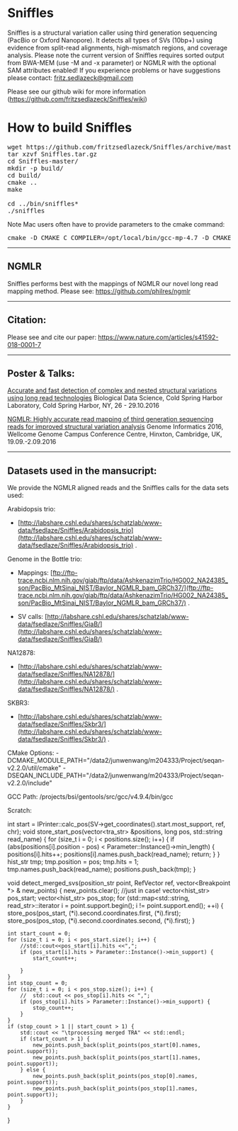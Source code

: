 # Sniffles
Sniffles is a structural variation caller using third generation sequencing (PacBio or Oxford Nanopore). It detects all types of SVs (10bp+) using evidence from split-read alignments, high-mismatch regions, and coverage analysis. Please note the current version of Sniffles requires sorted output from BWA-MEM (use -M and -x parameter) or NGMLR with the optional SAM attributes enabled! If you experience problems or have suggestions please contact: fritz.sedlazeck@gmail.com


Please see our github wiki for more information (https://github.com/fritzsedlazeck/Sniffles/wiki)


# How to build Sniffles
<pre>wget https://github.com/fritzsedlazeck/Sniffles/archive/master.tar.gz -O Sniffles.tar.gz
tar xzvf Sniffles.tar.gz
cd Sniffles-master/
mkdir -p build/
cd build/
cmake ..
make

cd ../bin/sniffles*
./sniffles</pre>

Note Mac users often have to provide parameters to the cmake command:
<pre>cmake -D CMAKE_C_COMPILER=/opt/local/bin/gcc-mp-4.7 -D CMAKE_CXX_COMPILER=/opt/local/bin/g++-mp-4.7 .. 
</pre>


**************************************
## NGMLR
Sniffles performs best with the mappings of NGMLR our novel long read mapping method. 
Please see:
https://github.com/philres/ngmlr

****************************************
## Citation:
Please see and cite our paper:
https://www.nature.com/articles/s41592-018-0001-7
  
**************************************
## Poster & Talks:

[Accurate and fast detection of complex and nested structural variations using long read technologies](http://schatzlab.cshl.edu/presentations/2016/2016.10.28.BIODATA.PacBioSV.pdf)
Biological Data Science, Cold Spring Harbor Laboratory, Cold Spring Harbor, NY, 26 - 29.10.2016

[NGMLR: Highly accurate read mapping of third generation sequencing reads for improved structural variation analysis](http://www.cibiv.at/~philipp_/files/gi2016_poster_phr.pdf) 
Genome Informatics 2016, Wellcome Genome Campus Conference Centre, Hinxton, Cambridge, UK, 19.09.-2.09.2016

**************************************
## Datasets used in the mansucript:
We provide the NGMLR aligned reads and the Sniffles calls for the data sets used:  

Arabidopsis trio: 
+ [http://labshare.cshl.edu/shares/schatzlab/www-data/fsedlaze/Sniffles/Arabidopsis_trio](http://labshare.cshl.edu/shares/schatzlab/www-data/fsedlaze/Sniffles/Arabidopsis_trio) . 

Genome in the Bottle trio: 
+ Mappings: [ftp://ftp-trace.ncbi.nlm.nih.gov/giab/ftp/data/AshkenazimTrio/HG002_NA24385_son/PacBio_MtSinai_NIST/Baylor_NGMLR_bam_GRCh37/](ftp://ftp-trace.ncbi.nlm.nih.gov/giab/ftp/data/AshkenazimTrio/HG002_NA24385_son/PacBio_MtSinai_NIST/Baylor_NGMLR_bam_GRCh37/) . 

+ SV calls: [http://labshare.cshl.edu/shares/schatzlab/www-data/fsedlaze/Sniffles/GiaB/](http://labshare.cshl.edu/shares/schatzlab/www-data/fsedlaze/Sniffles/GiaB/)

NA12878: 
+ [http://labshare.cshl.edu/shares/schatzlab/www-data/fsedlaze/Sniffles/NA12878/](http://labshare.cshl.edu/shares/schatzlab/www-data/fsedlaze/Sniffles/NA12878/) .  

SKBR3: 
+ [http://labshare.cshl.edu/shares/schatzlab/www-data/fsedlaze/Sniffles/Skbr3/](http://labshare.cshl.edu/shares/schatzlab/www-data/fsedlaze/Sniffles/Skbr3/) .

CMake Options:
-DCMAKE_MODULE_PATH="/data2/junwenwang/m204333/Project/seqan-v2.2.0/util/cmake" -DSEQAN_INCLUDE_PATH="/data2/junwenwang/m204333/Project/seqan-v2.2.0/include"

GCC Path:
/projects/bsi/gentools/src/gcc/v4.9.4/bin/gcc

Scratch:

int start = IPrinter::calc_pos(SV->get_coordinates().start.most_support, ref, chr);
void store_start_pos(vector<tra_str> &positions, long pos, std::string read_name) {
    for (size_t i = 0; i < positions.size(); i++) {
        if (abs(positions[i].position - pos) < Parameter::Instance()->min_length) {
            positions[i].hits++;
            positions[i].names.push_back(read_name);
            return;
        }
    }
    hist_str tmp;
    tmp.position = pos;
    tmp.hits = 1;
    tmp.names.push_back(read_name);
    positions.push_back(tmp);
}

void detect_merged_svs(position_str point, RefVector ref, vector<Breakpoint *> & new_points) {
    new_points.clear(); //just in case!
    vector<hist_str> pos_start;
    vector<hist_str> pos_stop;
    for (std::map<std::string, read_str>::iterator i = point.support.begin(); i != point.support.end(); ++i) {
        store_pos(pos_start, (*i).second.coordinates.first, (*i).first);
        store_pos(pos_stop, (*i).second.coordinates.second, (*i).first);
    }

    int start_count = 0;
    for (size_t i = 0; i < pos_start.size(); i++) {
        //std::cout<<pos_start[i].hits <<",";
        if (pos_start[i].hits > Parameter::Instance()->min_support) {
            start_count++;

        }
    }
    int stop_count = 0;
    for (size_t i = 0; i < pos_stop.size(); i++) {
        //	std::cout << pos_stop[i].hits << ",";
        if (pos_stop[i].hits > Parameter::Instance()->min_support) {
            stop_count++;
        }
    }
    if (stop_count > 1 || start_count > 1) {
        std::cout << "\tprocessing merged TRA" << std::endl;
        if (start_count > 1) {
            new_points.push_back(split_points(pos_start[0].names, point.support));
            new_points.push_back(split_points(pos_start[1].names, point.support));
        } else {
            new_points.push_back(split_points(pos_stop[0].names, point.support));
            new_points.push_back(split_points(pos_stop[1].names, point.support));
        }
    }
}


